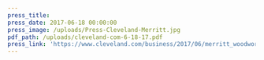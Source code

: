 ```yaml
---
press_title:
press_date: 2017-06-18 00:00:00
press_image: /uploads/Press-Cleveland-Merritt.jpg
pdf_path: /uploads/cleveland-com-6-18-17.pdf
press_link: 'https://www.cleveland.com/business/2017/06/merritt_woodworking_in_mentor.html'
---
```

